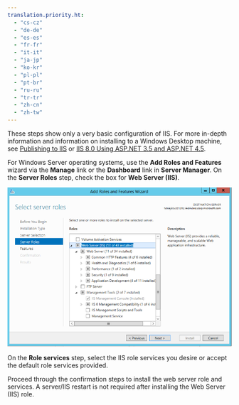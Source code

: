 ```yaml
---
translation.priority.ht: 
  - "cs-cz"
  - "de-de"
  - "es-es"
  - "fr-fr"
  - "it-it"
  - "ja-jp"
  - "ko-kr"
  - "pl-pl"
  - "pt-br"
  - "ru-ru"
  - "tr-tr"
  - "zh-cn"
  - "zh-tw"
---
```

These steps show only a very basic configuration of IIS. For more in-depth information and information on installing to a Windows Desktop machine, see [Publishing to IIS](https://docs.microsoft.com/aspnet/core/publishing/iis?tabs=aspnetcore2x#iis-configuration) or [IIS 8.0 Using ASP.NET 3.5 and ASP.NET 4.5](https://docs.microsoft.com/iis/get-started/whats-new-in-iis-8/iis-80-using-aspnet-35-and-aspnet-45).

For Windows Server operating systems, use the **Add Roles and Features** wizard via the **Manage** link or the **Dashboard** link in **Server Manager**. On the **Server Roles** step, check the box for **Web Server (IIS)**.

![The Web Server IIS role is selected in the Select server roles step.](../media/remotedbg-server-roles-ws2012.png)

On the **Role services** step, select the IIS role services you desire or accept the default role services provided.

Proceed through the confirmation steps to install the web server role and services. A server/IIS restart is not required after installing the Web Server (IIS) role.